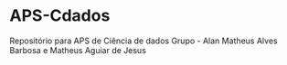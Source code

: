 # APS-Cdados
Repositório para APS de Ciência de dados
Grupo - Alan Matheus Alves Barbosa e Matheus Aguiar de Jesus
